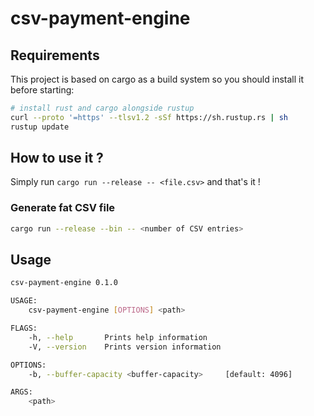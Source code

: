 # csv-payment-engine

## Requirements

This project is based on cargo as a build system so you should install it before starting:

``` sh
# install rust and cargo alongside rustup
curl --proto '=https' --tlsv1.2 -sSf https://sh.rustup.rs | sh
rustup update
```

## How to use it ?

Simply run `cargo run --release -- <file.csv>`  and that's it !

### Generate **fat** CSV file

``` sh
cargo run --release --bin -- <number of CSV entries>
```

## Usage

``` sh
csv-payment-engine 0.1.0

USAGE:
    csv-payment-engine [OPTIONS] <path>

FLAGS:
    -h, --help       Prints help information
    -V, --version    Prints version information

OPTIONS:
    -b, --buffer-capacity <buffer-capacity>     [default: 4096]

ARGS:
    <path>
```


